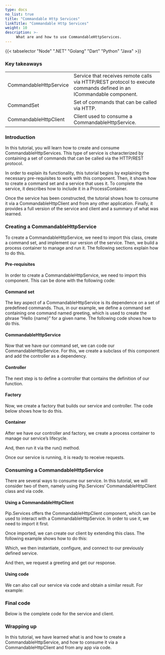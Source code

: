 ```yaml
---
type: docs
no_list: true
title: "Commandable Http Services"
linkTitle: "Commandable Http Services"
weight: 10
description: >-
     What are and how to use CommandableHttpServices.
---
```


{{< tabselector "Node" ".NET" "Golang" "Dart" "Python" "Java" >}}

### Key takeaways

<table class="full-width-table">
  <tr>
    <td>CommandableHttpService</td>
    <td>Service that receives remote calls via HTTP/REST protocol to execute commands defined in an ICommandable component.</td>
  </tr>
  <tr>
    <td>CommandSet</td>
    <td>Set of commands that can be called via HTTP.</td>
  </tr>
  <tr>
    <td>CommandableHttpClient</td>
    <td>Client used to consume a CommandableHttpService.</td>
  </tr>
</table>

### Introduction

In this tutorial, you will learn how to create and consume CommandableHttpServices. This type of service is characterized by containing a set of commands that can be called via the HTTP/REST protocol. 

In order to explain its functionality, this tutorial begins by explaining the necessary pre-requisites to work with this component. Then, it shows how to create a command set and a service that uses it. To complete the service, it describes how to include it in a ProcessContainer.

Once the service has been constructed, the tutorial shows how to consume it via a CommandableHttpClient and from any other application.
Finally, it provides a full version of the service and client and a summary of what was learned. 


### Creating a CommandableHttpService

To create a CommandableHttpService, we need to import this class, create a command set, and implement our version of the service. Then, we build a process container to manage and run it. The following sections explain how to do this.

#### Pre-requisites

In order to create a CommandableHttpService, we need to import this component. This can be done with the following code:



#### Command set

The key aspect of a CommandableHttpService is its dependence on a set of predefined commands. Thus, in our example, we define a command set containing one command named greeting, which is used to create the phrase “Hello {name}” for a given name. The following code shows how to do this.



#### CommandableHttpService

Now that we have our command set, we can code our CommandableHttpService. For this, we create a subclass of this component and add the controller as a dependency.


#### Controller

The next step is to define a controller that contains the definition of our function.



#### Factory

Now, we create a factory that builds our service and controller. The code below shows how to do this.


#### Container

After we have our controller and factory, we create a process container to manage our service’s lifecycle.



And, then run it via the run() method.



Once our service is running, it is ready to receive requests.

### Consuming a CommandableHttpService

There are several ways to consume our service. In this tutorial, we will consider two of them, namely using Pip.Services’ CommandableHttpClient class and via code.

#### Using a CommandableHttpClient

Pip.Services offers the CommandableHttpClient component, which can be used to interact with a CommandableHttpService. In order to use it, we need to import it first.


Once imported, we can create our client by extending this class. The following example shows how to do this:



Which, we then instantiate, configure, and connect to our previously defined service. 



And then, we request a greeting and get our response. 


#### Using code

We can also call our service via code and obtain a similar result. For example:


### Final code

Below is the complete code for the service and client.





### Wrapping up

In this tutorial, we have learned what is and how to create a CommandableHttpService, and how to consume it via a CommandableHttpClient and from any app via code.
